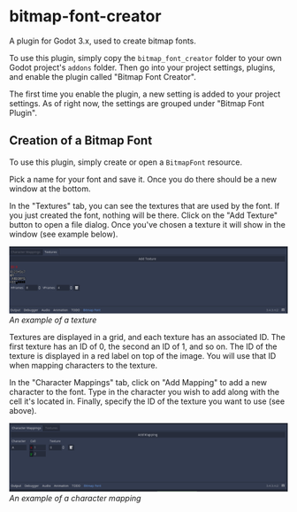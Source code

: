 # bitmap-font-creator
A plugin for Godot 3.x, used to create bitmap fonts.

To use this plugin, simply copy the `bitmap_font_creator` folder to your own Godot project's `addons` folder. Then go into your project settings, plugins, and enable the plugin called "Bitmap Font Creator".

The first time you enable the plugin, a new setting is added to your project settings. As of right now, the settings are grouped under "Bitmap Font Plugin".

## Creation of a Bitmap Font

To use this plugin, simply create or open a `BitmapFont` resource.

Pick a name for your font and save it. Once you do there should be a new window at the bottom.

In the "Textures" tab, you can see the textures that are used by the font. If you just created the font, nothing will be there. Click on the "Add Texture" button to open a file dialog. Once you've chosen a texture it will show in the window (see example below).

![Texture window](README_images/tex-window.png)
*An example of a texture*

Textures are displayed in a grid, and each texture has an associated ID. The first texture has an ID of 0, the second an ID of 1, and so on. The ID of the texture is displayed in a red label on top of the image. You will use that ID when mapping characters to the texture.

In the "Character Mappings" tab, click on "Add Mapping" to add a new character to the font. Type in the character you wish to add along with the cell it's located in. Finally, specify the ID of the texture you want to use (see above).

![Character window](README_images/char-window.png)
*An example of a character mapping*
